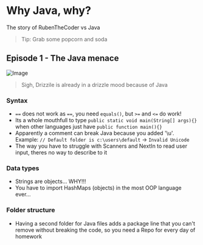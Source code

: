 # Why Java, why?
The story of RubenTheCoder vs Java
> Tip: Grab some popcorn and soda

## Episode 1 - The Java menace
![Image](https://media1.tenor.com/m/kLgeCNXAA58AAAAC/drizzile-pok%C3%A9mon-drizzile.gif)
> Sigh, Drizzile is already in a drizzle mood because of Java

### Syntax
- `==` does not work as `==`, you need `equals()`, but `>=` and `<=` do work!
- Its a whole mouthfull to type `public static void main(String[] args){}` when other languages just have `public function main(){}`
- Apparently a comment can break Java because you added '\u'. Example: `// Default folder is c:\users\default` -> `Invalid Unicode`
- The way you have to struggle with Scanners and NextIn to read user input, theres no way to describe to it

### Data types
- Strings are objects... WHY!!!
- You have to import HashMaps (objects) in the most OOP language ever...

### Folder structure
- Having a second folder for Java files adds a package line that you can't remove without breaking the code, so you need a Repo for every day of homework
